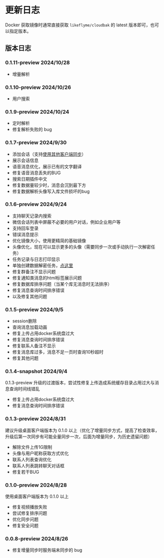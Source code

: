 # 更新日志

Docker 获取镜像时通常直接获取 `likeflyme/cloudbak` 的 latest 版本即可，也可以指定版本。


## 版本日志

### 0.1.11-preview 2024/10/28

* 增量解析

### 0.1.10-preview 2024/10/26

* 用户搜索

### 0.1.9-preview 2024/10/24

* 定时解析
* 修复解析失败的 bug

### 0.1.7-preview 2024/9/30

* 添加会话（支持[使用其他客户端同步](/advanced/other-sync-tools)）
* 展示会话信息
* 语音消息优化，展示已有的文字翻译
* 修复语音消息丢失的BUG
* 搜索日期插件中文
* 修复数据量较少时，消息会沉到最下方
* 修复数据解析头像写入库文件损坏的bug

### 0.1.6-preview 2024/9/24

* 支持聊天记录内搜索
* 微信会话列表中屏蔽不必要的用户对话，例如企业用户等
* 支持回车登录
* 错误消息提示
* 优化镜像大小，使用更精简的基础镜像
* 头像优化，现在可以显示更多的头像（需要同步一次或手动执行一次解密任务）
* 任务记录与日志打印显示
* 单独创建数据解密任务，[点这里](https://www.cloudbak.org/backup.html#%E6%89%8B%E5%8A%A8%E6%89%A7%E8%A1%8C%E6%95%B0%E6%8D%AE%E8%A7%A3%E5%AF%86)
* 修复群备注不显示问题
* 修复通知类消息的html标签展示问题
* 修复数据库排序问题（当某个库无消息时无法排序）
* 修复消息查询时间排序错误
* 以及修复其他问题

### 0.1.5-preview 2024/9/5

* session删除
* 查询消息加载动画
* 修复上传占用docker系统盘过大
* 修复消息查询时间排序错误
* 修复联系人备注不显示
* 修复消息库过多，消息不足一页时查询10秒超时
* 修复其他问题

### 0.1.4-snapshot 2024/9/4

0.1.3-preview 升级的过渡版本，尝试性修复上传造成系统缓存目录占用过大与消息查询时间线错乱

* 修复上传占用docker系统盘过大
* 修复消息查询时间排序错误


### 0.1.3-preview 2024/8/31

建议升级桌面客户端版本为 0.1.0 以上（优化了增量同步方式，提高了检查效率，升级后第一次同步有可能全量同步一次，后面为增量同步，为历史遗留问题）

* 解除文件上传1G限制
* 头像与用户昵称获取方式优化
* 联系人列表查询优化
* 联系人列表跳转聊天对话框
* 修复若干BUG

### 0.1.0-preview 2024/8/28

使用桌面客户端版本为 0.1.0 以上

* 修复视频播放失败
* 尝试修复排序问题
* 优化同步问题
* 修复安全问题

### 0.0.8-preview 2024/8/26

* 修复增量同步时服务端未同步的 bug

